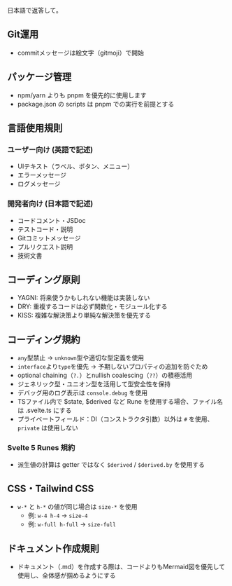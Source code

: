 日本語で返答して。

## Git運用

- commitメッセージは絵文字（gitmoji）で開始

## パッケージ管理

- npm/yarn よりも pnpm を優先的に使用します
- package.json の scripts は pnpm での実行を前提とする

## 言語使用規則

### ユーザー向け (英語で記述)

- UIテキスト（ラベル、ボタン、メニュー）
- エラーメッセージ
- ログメッセージ

### 開発者向け (日本語で記述)

- コードコメント・JSDoc
- テストコード・説明
- Gitコミットメッセージ
- プルリクエスト説明
- 技術文書

## コーディング原則

- YAGNI: 将来使うかもしれない機能は実装しない
- DRY: 重複するコードは必ず関数化・モジュール化する
- KISS: 複雑な解決策より単純な解決策を優先する

## コーディング規約

- `any`型禁止 → `unknown`型や適切な型定義を使用
- `interface`より`type`を優先 → 予期しないプロパティの追加を防ぐため
- optional chaining（`?.`）とnullish coalescing（`??`）の積極活用
- ジェネリック型・ユニオン型を活用して型安全性を保持
- デバッグ用のログ表示は `console.debug` を使用
- TSファイル内で $state, $derived など Rune を使用する場合、ファイル名は .svelte.ts にする
- プライベートフィールド：DI（コンストラクタ引数）以外は `#` を使用、`private` は使用しない

### Svelte 5 Runes 規約

- 派生値の計算は getter ではなく `$derived` / `$derived.by` を使用する

## CSS・Tailwind CSS

- `w-*` と `h-*` の値が同じ場合は `size-*` を使用
  - 例: `w-4 h-4` → `size-4`
  - 例: `w-full h-full` → `size-full`

## ドキュメント作成規則

- ドキュメント（.md）を作成する際は、コードよりもMermaid図を優先して使用し、全体感が掴めるようにする
